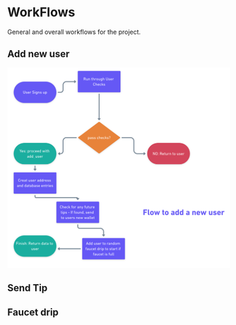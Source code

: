 # WorkFlows

General and overall workflows for the project.

## Add new user

![Add user workflow](./assets/adduser.png)


## Send Tip


## Faucet drip

